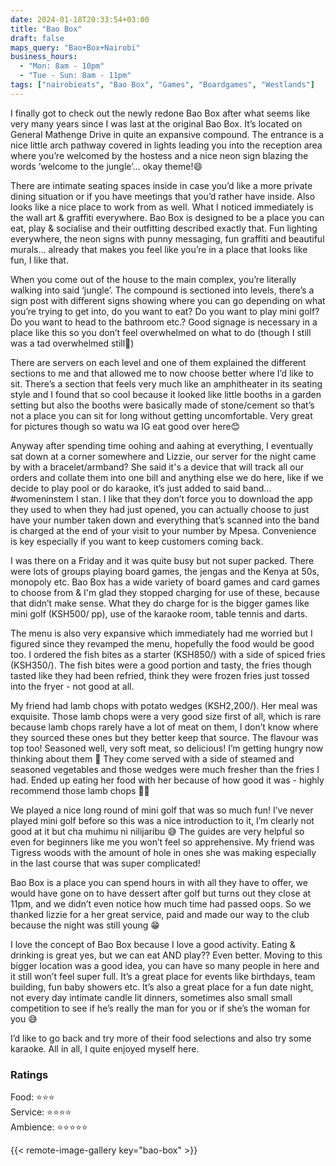 ```yaml
---
date: 2024-01-18T20:33:54+03:00
title: "Bao Box"
draft: false
maps_query: "Bao+Box+Nairobi"
business_hours:
  - "Mon: 8am - 10pm"
  - "Tue - Sun: 8am - 11pm"
tags: ["nairobieats", "Bao Box", "Games", "Boardgames", "Westlands"]
---
```


I finally got to check out the newly redone Bao Box after what seems like very many years since I was last at the original Bao Box. It’s located on General Mathenge Drive in quite an expansive compound. The entrance is a nice little arch pathway covered in lights leading you into the reception area where you’re welcomed by the hostess and a nice neon sign blazing the words ‘welcome to the jungle’… okay theme!😄

There are intimate seating spaces inside in case you’d like a more private dining situation or if you have meetings that you’d rather have inside. Also looks like a nice place to work from as well. What I noticed immediately is the wall art & graffiti everywhere. Bao Box is designed to be a place you can eat, play & socialise and their outfitting described exactly that. Fun lighting everywhere, the neon signs with punny messaging, fun graffiti and beautiful murals… already that makes you feel like you’re in a place that looks like fun, I like that.

When you come out of the house to the main complex, you’re literally walking into said ‘jungle’. The compound is sectioned into levels, there’s a sign post with different signs showing where you can go depending on what you’re trying to get into, do you want to eat? Do you want to play mini golf? Do you want to head to the bathroom etc.? Good signage is necessary in a place like this so you don’t feel overwhelmed on what to do (though I still was a tad overwhelmed still🙈)

There are servers on each level and one of them explained the different sections to me and that allowed me to now choose better where I’d like to sit. There’s a section that feels very much like an amphitheater in its seating style and I found that so cool because it looked like little booths in a garden setting but also the booths were basically made of stone/cement so that’s not a place you can sit for long without getting uncomfortable. Very great for pictures though so watu wa IG eat good over here😊

Anyway after spending time oohing and aahing at everything, I eventually sat down at a corner somewhere and Lizzie, our server for the night came by with a bracelet/armband? She said it's a device that will track all our orders and collate them into one bill and anything else we do here, like if we decide to play pool or do karaoke, it’s just added to said band… #womeninstem I stan. I like that they don’t force you to download the app they used to when they had just opened, you can actually choose to just have your number taken down and everything that’s scanned into the band is charged at the end of your visit to your number by Mpesa. Convenience is key especially if you want to keep customers coming back.

I was there on a Friday and it was quite busy but not super packed. There were lots of groups playing board games, the jengas and the Kenya at 50s, monopoly etc. Bao Box has a wide variety of board games and card games to choose from & I'm glad they stopped charging for use of these, because that didn’t make sense. What they do charge for is the bigger games like mini golf (KSH500/ pp), use of the karaoke room, table tennis and darts.

The menu is also very expansive which immediately had me worried but I figured since they revamped the menu, hopefully the food would be good too. I ordered the fish bites as a starter (KSH850/) with a side of spiced fries (KSH350/). The fish bites were a good portion and tasty, the fries though tasted like they had been refried, think they were frozen fries just tossed into the fryer - not good at all.

My friend had lamb chops with potato wedges (KSH2,200/). Her meal was exquisite. Those lamb chops were a very good size first of all, which is rare because lamb chops rarely have a lot of meat on them, I don’t know where they sourced these ones but they better keep that source. The flavour was top too! Seasoned well, very soft meat, so delicious! I’m getting hungry now thinking about them 🥹 They come served with a side of steamed and seasoned vegetables and those wedges were much fresher than the fries I had. Ended up eating her food with her because of how good it was - highly recommend those lamb chops 👌🏾

We played a nice long round of mini golf that was so much fun! I’ve never played mini golf before so this was a nice introduction to it, I’m clearly not good at it but cha muhimu ni nilijaribu 😅 The guides are very helpful so even for beginners like me you won’t feel so apprehensive. My friend was Tigress woods with the amount of hole in ones she was making especially in the last course that was super complicated!

Bao Box is a place you can spend hours in with all they have to offer, we would have gone on to have dessert after golf but turns out they close at 11pm, and we didn’t even notice how much time had passed oops. So we thanked lizzie for a her great service, paid and made our way to the club because the night was still young 😁

I love the concept of Bao Box because I love a good activity. Eating & drinking is great yes, but we can eat AND play?? Even better. Moving to this bigger location was a good idea, you can have so many people in here and it still won’t feel super full. It’s a great place for events like birthdays, team building, fun baby showers etc. It’s also a great place for a fun date night, not every day intimate candle lit dinners, sometimes also small small competition to see if he’s really the man for you or if she’s the woman for you 😅

I’d like to go back and try more of their food selections and also try some karaoke. All in all, I quite enjoyed myself here.

### Ratings

Food: ⭐️⭐️⭐️<br>
Service: ⭐️⭐️⭐️⭐️<br>
Ambience: ⭐️⭐️⭐️⭐️⭐️<br>

{{< remote-image-gallery key="bao-box" >}}

